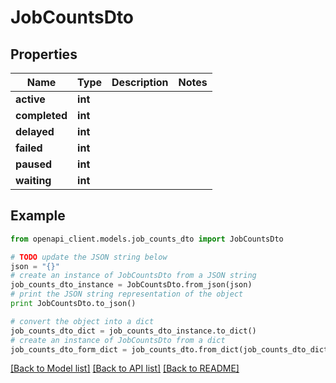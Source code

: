 # JobCountsDto


## Properties
Name | Type | Description | Notes
------------ | ------------- | ------------- | -------------
**active** | **int** |  | 
**completed** | **int** |  | 
**delayed** | **int** |  | 
**failed** | **int** |  | 
**paused** | **int** |  | 
**waiting** | **int** |  | 

## Example

```python
from openapi_client.models.job_counts_dto import JobCountsDto

# TODO update the JSON string below
json = "{}"
# create an instance of JobCountsDto from a JSON string
job_counts_dto_instance = JobCountsDto.from_json(json)
# print the JSON string representation of the object
print JobCountsDto.to_json()

# convert the object into a dict
job_counts_dto_dict = job_counts_dto_instance.to_dict()
# create an instance of JobCountsDto from a dict
job_counts_dto_form_dict = job_counts_dto.from_dict(job_counts_dto_dict)
```
[[Back to Model list]](../README.md#documentation-for-models) [[Back to API list]](../README.md#documentation-for-api-endpoints) [[Back to README]](../README.md)


